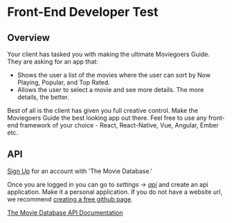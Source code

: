 # Front-End Developer Test

## Overview

Your client has tasked you with making the ultimate Moviegoers Guide. They are asking for an app that:

- Shows the user a list of the movies where the user can sort by Now Playing, Popular, and Top Rated.
- Allows the user to select a movie and see more details. The more details, the better.

Best of all is the client has given you full creative control. Make the Moviegoers Guide the best looking app out there.
Feel free to use any front-end framework of your choice - React, React-Native, Vue, Angular, Ember etc.

## API

[Sign Up](https://www.themoviedb.org/account/signup) for an account with 'The Movie Database.'

Once you are logged in you can go to _settings_ -> [_api_](https://www.themoviedb.org/settings/api) and create an api application.
Make it a personal application. If you do not have a website url, we recommend [creating a free github page](https://pages.github.com/).

[The Movie Database API Documentation](https://developers.themoviedb.org/3/getting-started/introduction)
